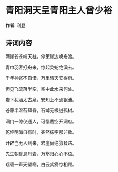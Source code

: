 # 青阳洞天呈青阳主人曾少裕

**作者**: 利登

## 诗词内容

两崖苍苍峭天柱，停策崖边唤舟渡。

青巾羽客打舟来，惊起灵蛇绝溪去。

千年神浆不自惜，万里晴天安得雨。

但见飞流落半空，空中此水来何处。

岩下犹涵太古泉，安知上不通银浦。

苍藤半湿苔藓昏，石罅无根迸孤树。

洞门一隙仅通人，可惜凿空开洞府。

乾坤明晦自有时，突然栋宇那非数。

开辟岂无人到来，岩崖尚绝猿猱路。

先生朝昏息丹岩，万壑归心心不语。

瑶磬一声天壁寒，白云紫雾惊相顾。

